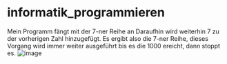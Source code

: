 # informatik_programmieren

 Mein Programm fängt mit der 7-ner Reihe an
 Daraufhin wird weiterhin 7 zu der vorherigen Zahl hinzugefügt.
 Es ergibt also die 7-ner Reihe, dieses Vorgang wird immer weiter ausgeführt bis es die 1000 ereicht, dann stoppt es.
![image](https://user-images.githubusercontent.com/96227830/146333392-ba50f831-e580-4420-8392-84e036b268eb.png)
